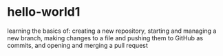 # hello-world1
learning the basics of: creating a new repository, starting and managing a new branch, making changes to a file and pushing them to GitHub as commits, and opening and merging a pull request
